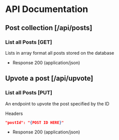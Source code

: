 # API Documentation

## Post collection [/api/posts]

### List all Posts [GET]

Lists in array format all posts stored on the database

+ Response 200 (application/json)

## Upvote a post [/api/upvote]

### List all Posts [PUT]

An endpoint to upvote the post specified by the ID

Headers
```json
"postId": "{POST ID HERE}"
```

+ Response 200 (application/json)

